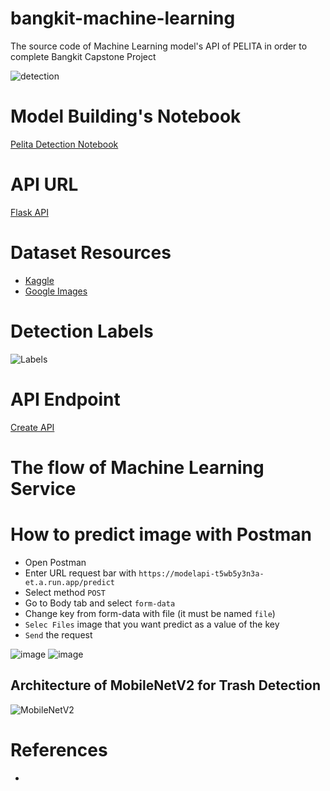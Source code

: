 # bangkit-machine-learning
The source code of Machine Learning model's API of PELITA in order to complete Bangkit Capstone Project

![detection](https://github.com/PelitaApp/bangkit-machine-learning/assets/77198942/ac98caeb-b9f8-4a5f-ae1f-9641d5b59dc0)

# Model Building's Notebook
[Pelita Detection Notebook](https://colab.research.google.com/drive/1rggXzra2S-BRkpxdzZ7VMrbM_RRK9XwM#scrollTo=6jqR9AWvSXFW)

# API URL
[Flask API](https://modelapi-t5wb5y3n3a-et.a.run.app/)

# Dataset Resources
- [Kaggle](https://kaggle.com/)
- [Google Images](https://images.google.com)

# Detection Labels
![Labels](https://github.com/PelitaApp/bangkit-machine-learning/assets/77198942/8543a8fe-6edd-433e-82c7-453d9c27a6f9)

# API Endpoint
[Create API](https://github.com/PelitaApp/Model_API)

# The flow of Machine Learning Service

# How to predict image with Postman
* Open Postman
* Enter URL request bar with `https://modelapi-t5wb5y3n3a-et.a.run.app/predict`
* Select method `POST`
* Go to Body tab and select `form-data`
* Change key from form-data with file (it must be named `file`)
* `Selec Files` image that you want predict as a value of the key
* `Send` the request

![image](https://github.com/PelitaApp/bangkit-machine-learning/assets/77198942/04fa5ef0-4a96-4fa0-8c23-48a7f78798e4)
![image](https://github.com/PelitaApp/bangkit-machine-learning/assets/77198942/e190e28a-62db-4610-b0e2-c4180ae5fccc)

## Architecture of MobileNetV2 for Trash Detection
![MobileNetV2]()

# References
-

